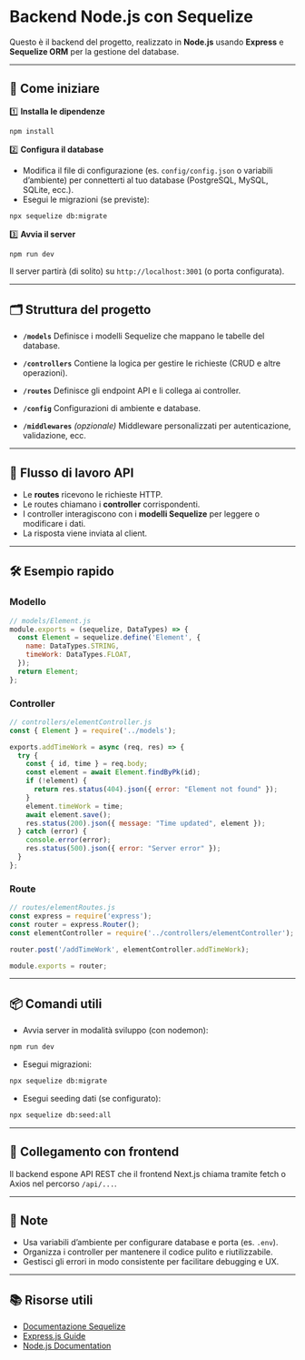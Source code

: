 # Backend Node.js con Sequelize

Questo è il backend del progetto, realizzato in **Node.js** usando **Express** e **Sequelize ORM** per la gestione del database.

---

## 🚀 Come iniziare

1️⃣ **Installa le dipendenze**

```bash
npm install
````

2️⃣ **Configura il database**

* Modifica il file di configurazione (es. `config/config.json` o variabili d’ambiente) per connetterti al tuo database (PostgreSQL, MySQL, SQLite, ecc.).
* Esegui le migrazioni (se previste):

```bash
npx sequelize db:migrate
```

3️⃣ **Avvia il server**

```bash
npm run dev
```

Il server partirà (di solito) su `http://localhost:3001` (o porta configurata).

---

## 🗂️ Struttura del progetto

* **`/models`**
  Definisce i modelli Sequelize che mappano le tabelle del database.

* **`/controllers`**
  Contiene la logica per gestire le richieste (CRUD e altre operazioni).

* **`/routes`**
  Definisce gli endpoint API e li collega ai controller.

* **`/config`**
  Configurazioni di ambiente e database.

* **`/middlewares`** *(opzionale)*
  Middleware personalizzati per autenticazione, validazione, ecc.

---

## 🔄 Flusso di lavoro API

* Le **routes** ricevono le richieste HTTP.
* Le routes chiamano i **controller** corrispondenti.
* I controller interagiscono con i **modelli Sequelize** per leggere o modificare i dati.
* La risposta viene inviata al client.

---

## 🛠️ Esempio rapido

### Modello

```js
// models/Element.js
module.exports = (sequelize, DataTypes) => {
  const Element = sequelize.define('Element', {
    name: DataTypes.STRING,
    timeWork: DataTypes.FLOAT,
  });
  return Element;
};
```

### Controller

```js
// controllers/elementController.js
const { Element } = require('../models');

exports.addTimeWork = async (req, res) => {
  try {
    const { id, time } = req.body;
    const element = await Element.findByPk(id);
    if (!element) {
      return res.status(404).json({ error: "Element not found" });
    }
    element.timeWork = time;
    await element.save();
    res.status(200).json({ message: "Time updated", element });
  } catch (error) {
    console.error(error);
    res.status(500).json({ error: "Server error" });
  }
};
```

### Route

```js
// routes/elementRoutes.js
const express = require('express');
const router = express.Router();
const elementController = require('../controllers/elementController');

router.post('/addTimeWork', elementController.addTimeWork);

module.exports = router;
```

---

## 📦 Comandi utili

* Avvia server in modalità sviluppo (con nodemon):

```bash
npm run dev
```

* Esegui migrazioni:

```bash
npx sequelize db:migrate
```

* Esegui seeding dati (se configurato):

```bash
npx sequelize db:seed:all
```

---

## 🔗 Collegamento con frontend

Il backend espone API REST che il frontend Next.js chiama tramite fetch o Axios nel percorso `/api/...`.

---

## 📝 Note

* Usa variabili d’ambiente per configurare database e porta (es. `.env`).
* Organizza i controller per mantenere il codice pulito e riutilizzabile.
* Gestisci gli errori in modo consistente per facilitare debugging e UX.

---

## 📚 Risorse utili

* [Documentazione Sequelize](https://sequelize.org/docs/)
* [Express.js Guide](https://expressjs.com/)
* [Node.js Documentation](https://nodejs.org/en/docs/)

